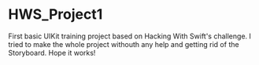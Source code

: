 # HWS_Project1
First basic UIKit training project based on Hacking With Swift's challenge.
I tried to make the whole project withouth any help and getting rid of the Storyboard. Hope it works!
